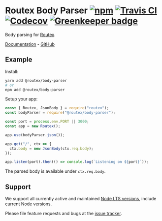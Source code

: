 # Routex Body Parser [![npm](https://img.shields.io/npm/v/@routex/body-parser.svg)](https://www.npmjs.com/package/@routex/body-parser) [![Travis CI](https://img.shields.io/travis/com/routexjs/routex-body-parser.svg)](https://travis-ci.com/routexjs/routex-body-parser) [![Codecov](https://img.shields.io/codecov/c/github/routexjs/routex-body-parser.svg)](https://codecov.io/gh/routexjs/routex-body-parser) [![Greenkeeper badge](https://badges.greenkeeper.io/routexjs/routex-body-parser.svg)](https://greenkeeper.io/)

Body parsing for [Routex](https://www.npmjs.com/package/routex).

[Documentation](https://routex.netlify.com/docs/packages/body-parser) - [GitHub](https://github.com/routexjs/routex-body-parser)

## Example

Install:

```bash
yarn add @routex/body-parser
# or
npm add @routex/body-parser
```

Setup your app:

```js
const { Routex, JsonBody } = require("routex");
const bodyParser = require("@routex/body-parser");

const port = process.env.PORT || 3000;
const app = new Routex();

app.use(bodyParser.json());

app.get("/", ctx => {
  ctx.body = new JsonBody(ctx.req.body);
});

app.listen(port).then(() => console.log(`Listening on ${port}`));
```

The parsed body is available under `ctx.req.body`.

## Support

We support all currently active and maintained [Node LTS versions](https://github.com/nodejs/Release), include current Node versions.

Please file feature requests and bugs at the [issue tracker](https://github.com/routexjs/routex-body-parser/issues).
